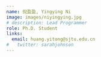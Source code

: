 ```yaml
---
name: 倪盈盈, Yingying Ni
image: images/niyingying.jpg
# description: Lead Programmer
role: Ph.D. Student
links:
  email: huang.yitong@sjtu.edu.cn
#   twitter: sarahjohnson
---
```



